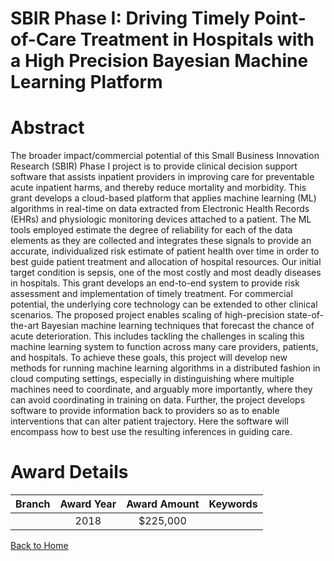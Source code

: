 
SBIR Phase I: Driving Timely Point-of-Care Treatment in Hospitals with a High Precision Bayesian Machine Learning Platform
==========================================================================================================================

# Abstract


The broader impact/commercial potential of this Small Business Innovation Research (SBIR) Phase I project is to provide clinical decision support software that assists inpatient providers in improving care for preventable acute inpatient harms, and thereby reduce mortality and morbidity. This grant develops a cloud-based platform that applies machine learning (ML) algorithms in real-time on data extracted from Electronic Health Records (EHRs) and physiologic monitoring devices attached to a patient. The ML tools employed estimate the degree of reliability for each of the data elements as they are collected and integrates these signals to provide an accurate, individualized risk estimate of patient health over time in order to best guide patient treatment and allocation of hospital resources. Our initial target condition is sepsis, one of the most costly and most deadly diseases in hospitals. This grant develops an end-to-end system to provide risk assessment and implementation of timely treatment. For commercial potential, the underlying core technology can be extended to other clinical scenarios. The proposed project enables scaling of high-precision state-of-the-art Bayesian machine learning techniques that forecast the chance of acute deterioration. This includes tackling the challenges in scaling this machine learning system to function across many care providers, patients, and hospitals. To achieve these goals, this project will develop new methods for running machine learning algorithms in a distributed fashion in cloud computing settings, especially in distinguishing where multiple machines need to coordinate, and arguably more importantly, where they can avoid coordinating in training on data. Further, the project develops software to provide information back to providers so as to enable interventions that can alter patient trajectory. Here the software will encompass how to best use the resulting inferences in guiding care.  

# Award Details

|Branch|Award Year|Award Amount|Keywords|
| :---: | :---: | :---: | :---: |
||2018|$225,000||
  
  


[Back to Home](https://github.com/chrischow/dod_sbir_awards/JT/#347)